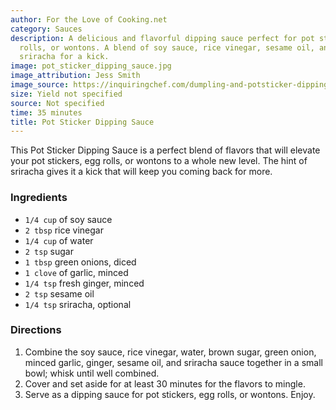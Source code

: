 ```yaml
---
author: For the Love of Cooking.net
category: Sauces
description: A delicious and flavorful dipping sauce perfect for pot stickers, egg
  rolls, or wontons. A blend of soy sauce, rice vinegar, sesame oil, and a hint of
  sriracha for a kick.
image: pot_sticker_dipping_sauce.jpg
image_attribution: Jess Smith
image_source: https://inquiringchef.com/dumpling-and-potsticker-dipping-sauce/
size: Yield not specified
source: Not specified
time: 35 minutes
title: Pot Sticker Dipping Sauce
---
```

This Pot Sticker Dipping Sauce is a perfect blend of flavors that will elevate your pot stickers, egg rolls, or wontons to a whole new level. The hint of sriracha gives it a kick that will keep you coming back for more.

### Ingredients

* `1/4 cup` of soy sauce
* `2 tbsp` rice vinegar
* `1/4 cup` of water
* `2 tsp` sugar
* `1 tbsp` green onions, diced
* `1 clove` of garlic, minced
* `1/4 tsp` fresh ginger, minced
* `2 tsp` sesame oil
* `1/4 tsp` sriracha, optional

### Directions

1. Combine the soy sauce, rice vinegar, water, brown sugar, green onion, minced garlic, ginger, sesame oil, and sriracha sauce together in a small bowl; whisk until well combined. 
2. Cover and set aside for at least 30 minutes for the flavors to mingle. 
3. Serve as a dipping sauce for pot stickers, egg rolls, or wontons. Enjoy.